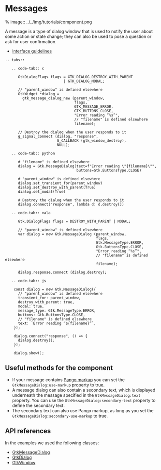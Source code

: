 # Messages

% image:: ../../img/tutorials/component.png

A message is a type of dialog window that is used to notify the user about
some action or state change; they can also be used to pose a question or ask
for user confirmation.

- [Interface guidelines](https://developer.gnome.org/hig/patterns/feedback/dialogs.html#message-dialogs)

```{eval-rst}
.. tabs::

   .. code-tab:: c

      GtkDialogFlags flags = GTK_DIALOG_DESTROY_WITH_PARENT
                           | GTK_DIALOG_MODAL;

      // "parent_window" is defined elsewhere
      GtkWidget *dialog =
        gtk_message_dialog_new (parent_window,
                                flags,
                                GTK_MESSAGE_ERROR,
                                GTK_BUTTONS_CLOSE,
                                "Error reading “%s”",
                                // "filename" is defined elsewhere
                                filename);

      // Destroy the dialog when the user responds to it
      g_signal_connect (dialog, "response",
                        G_CALLBACK (gtk_window_destroy),
                        NULL);

   .. code-tab:: python

      # "filename" is defined elsewhere
      dialog = Gtk.MessageDialog(text=f"Error reading \"{filename}\"",
                                 buttons=Gtk.ButtonsType.CLOSE)

      # "parent_window" is defined elsewhere
      dialog.set_transient_for(parent_window)
      dialog.set_destroy_with_parent(True)
      dialog.set_modal(True)

      # Destroy the dialog when the user responds to it
      dialog.connect("response", lambda d: d.destroy())

   .. code-tab:: vala

      Gtk.DialogFlags flags = DESTROY_WITH_PARENT | MODAL;

      // "parent_window" is defined elsewhere
      var dialog = new Gtk.MessageDialog (parent_window,
                                          flags,
                                          Gtk.MessageType.ERROR,
                                          Gtk.ButtonsType.CLOSE,
                                          "Error reading “%s”",
                                          // "filename" is defined elsewhere
                                          filename);

      dialog.response.connect (dialog.destroy);

   .. code-tab:: js

    const dialog = new Gtk.MessageDialog({
      // "parent_window" is defined elsewhere
      transient_for: parent_window,
      destroy_with_parent: true,
      modal: true,
      message_type: Gtk.MessageType.ERROR,
      buttons: Gtk.ButtonsType.CLOSE,
      // "filename" is defined elsewhere
      text: `Error reading “${filename}”`,
    });

    dialog.connect("response", () => {
      dialog.destroy();
    });

    dialog.show();

```

## Useful methods for the component

- If your message contains [Pango markup](https://docs.gtk.org/Pango/pango_markup.html#pango-markup)
  you can set the `GtkMessageDialog:use-markup` property to true.
- A message dialog can also contain a secondary text, which is displayed
  underneath the message specified in the `GtkMessageDialog:text` property.
  You can use the `GtkMessageDialog:secondary-text` property to define the
  secondary text.
- The secondary text can also use Pango markup, as long as you set the
  `GtkMessageDialog:secondary-use-markup` to true.

## API references

In the examples we used the following classes:

- [GtkMessageDialog](https://docs.gtk.org/gtk4/class.MessageDialog.html)
- [GtkDialog](https://docs.gtk.org/gtk4/class.Dialog.html)
- [GtkWindow](https://docs.gtk.org/gtk4/class.Window.html)

